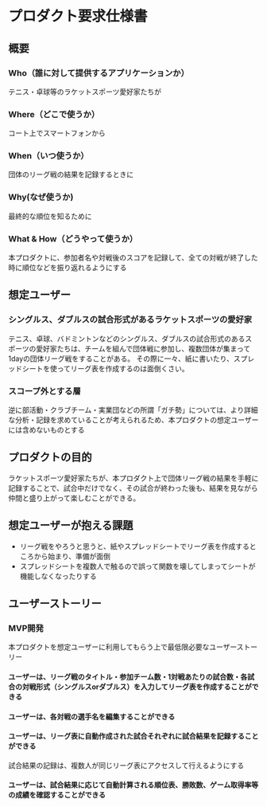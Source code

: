 # プロダクト要求仕様書
## 概要
### Who（誰に対して提供するアプリケーションか）
テニス・卓球等のラケットスポーツ愛好家たちが
### Where（どこで使うか）
コート上でスマートフォンから
### When（いつ使うか）
団体のリーグ戦の結果を記録するときに
### Why(なぜ使うか)
最終的な順位を知るために
### What & How（どうやって使うか）
本プロダクトに、参加者名や対戦後のスコアを記録して、全ての対戦が終了した時に順位などを振り返れるようにする

## 想定ユーザー
### シングルス、ダブルスの試合形式があるラケットスポーツの愛好家
テニス、卓球、バドミントンなどのシングルス、ダブルスの試合形式のあるスポーツの愛好家たちは、チームを組んで団体戦に参加し、複数団体が集まって1dayの団体リーグ戦をすることがある。
その際に一々、紙に書いたり、スプレッドシートを使ってリーグ表を作成するのは面倒くさい。
### スコープ外とする層
逆に部活動・クラブチーム・実業団などの所謂「ガチ勢」については、より詳細な分析・記録を求めていることが考えられるため、本プロダクトの想定ユーザーには含めないものとする

## プロダクトの目的
ラケットスポーツ愛好家たちが、本プロダクト上で団体リーグ戦の結果を手軽に記録することで、試合中だけでなく、その試合が終わった後も、結果を見ながら仲間と盛り上がって楽しむことができる。

## 想定ユーザーが抱える課題
- リーグ戦をやろうと思うと、紙やスプレッドシートでリーグ表を作成するところから始まり、準備が面倒
- スプレッドシートを複数人で触るので誤って関数を壊してしまってシートが機能しなくなったりする

## ユーザーストーリー
### MVP開発
本プロダクトを想定ユーザーに利用してもらう上で最低限必要なユーザーストーリー
#### ユーザーは、リーグ戦のタイトル・参加チーム数・1対戦あたりの試合数・各試合の対戦形式（シングルスorダブルス）を入力してリーグ表を作成することができる
#### ユーザーは、各対戦の選手名を編集することができる
#### ユーザーは、リーグ表に自動作成された試合それぞれに試合結果を記録することができる
試合結果の記録は、複数人が同じリーグ表にアクセスして行えるようにする
#### ユーザーは、試合結果に応じて自動計算される順位表、勝敗数、ゲーム取得率等の成績を確認することができる
